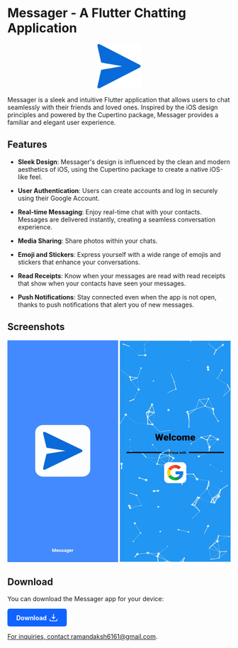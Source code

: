 # Messager - A Flutter Chatting Application

<p align="center">
  <img src="images/icon.png" alt="Messager Logo" width="100" height="100">
</p>

Messager is a sleek and intuitive Flutter application that allows users to chat seamlessly with their friends and loved ones. Inspired by the iOS design principles and powered by the Cupertino package, Messager provides a familiar and elegant user experience.

## Features

- **Sleek Design**: Messager's design is influenced by the clean and modern aesthetics of iOS, using the Cupertino package to create a native iOS-like feel.

- **User Authentication**: Users can create accounts and log in securely using their Google Account.

- **Real-time Messaging**: Enjoy real-time chat with your contacts. Messages are delivered instantly, creating a seamless conversation experience.

- **Media Sharing**: Share photos within your chats.

- **Emoji and Stickers**: Express yourself with a wide range of emojis and stickers that enhance your conversations.

- **Read Receipts**: Know when your messages are read with read receipts that show when your contacts have seen your messages.

- **Push Notifications**: Stay connected even when the app is not open, thanks to push notifications that alert you of new messages.


## Screenshots

<p align="center">
  <img src="images/Screenshot_1.jpg" alt="Screenshot 1" width="250" height="500">
  <img src="images/Screenshot_2.jpg" alt="Screenshot 2" width="250" height="500">
</p>


## Download

You can download the Messager app for your device:

<a href="https://github.com/dakshraman/Messager/releases/download/v1.0.0/app-debug.apk" download>
  <div style="display: inline-block; background-color: #1163ff; color: #fff; padding: 10px 20px; border-radius: 5px; font-weight: bold;">
    <div style="display: flex; justify-content: space-between; align-items: center;">
      <div style="display: flex; align-items: center;">
        <div style="margin-right: 5px;">Download</div>
        <svg xmlns="http://www.w3.org/2000/svg" aria-hidden="true" role="img" width="20" height="20" preserveAspectRatio="xMidYMid meet" viewBox="0 0 24 24" style="fill: none; stroke: currentColor; stroke-linecap: round; stroke-linejoin: round; stroke-width: 2;">
          <path d="M12 15V3m0 12l-4-4m4 4l4-4M2 17l.621 2.485A2 2 0 0 0 4.561 21h14.878a2 2 0 0 0 1.94-1.515L22 17"></path>
        </svg>
      </div>
    </div>
  </div>


For inquiries, contact [ramandaksh6161@gmail.com](mailto:ramandaksh6161@gmail.com).
